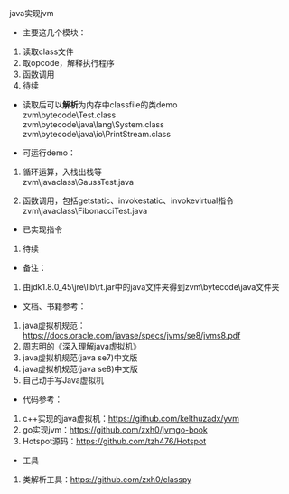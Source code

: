 java实现jvm
-  主要这几个模块：
1. 读取class文件
2. 取opcode，解释执行程序
3. 函数调用
4. 待续  

- 读取后可以**解析**为内存中classfile的类demo  
zvm\bytecode\Test.class  
zvm\bytecode\java\lang\System.class  
zvm\bytecode\java\io\PrintStream.class  

- 可运行demo：
1. 循环运算，入栈出栈等  
zvm\javaclass\GaussTest.java  

2. 函数调用，包括getstatic、invokestatic、invokevirtual指令  
zvm\javaclass\FibonacciTest.java  

- 已实现指令
1. 待续  

- 备注：
1. 由jdk1.8.0_45\jre\lib\rt.jar中的java文件夹得到zvm\bytecode\java文件夹

- 文档、书籍参考：
1. java虚拟机规范：https://docs.oracle.com/javase/specs/jvms/se8/jvms8.pdf
2. 周志明的《深入理解java虚拟机》
3. java虚拟机规范(java se7)中文版
4. java虚拟机规范(java se8)中文版
5. 自己动手写Java虚拟机

- 代码参考：
1. c++实现的java虚拟机：https://github.com/kelthuzadx/yvm
2. go实现jvm：https://github.com/zxh0/jvmgo-book
3. Hotspot源码：https://github.com/tzh476/Hotspot

- 工具
1. 类解析工具：https://github.com/zxh0/classpy
